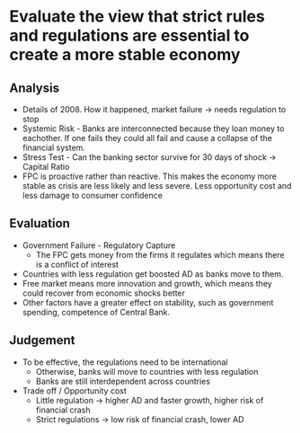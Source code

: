 # Evaluate the view that strict rules and regulations are essential to create a more stable economy #

## Analysis ##
- Details of 2008. How it happened, market failure -> needs regulation to stop
- Systemic Risk - Banks are interconnected because they loan money to eachother. If one fails they could all fail and
  cause a collapse of the financial system.
- Stress Test - Can the banking sector survive for 30 days of shock -> Capital Ratio
- FPC is proactive rather than reactive. This makes the economy more stable as crisis are less likely and less severe.
  Less opportunity cost and less damage to consumer confidence

## Evaluation ##
- Government Failure - Regulatory Capture
  - The FPC gets money from the firms it regulates which means there is a conflict of interest
- Countries with less regulation get boosted AD as banks move to them.
- Free market means more innovation and growth, which means they could recover from economic shocks better
- Other factors have a greater effect on stability, such as government spending, competence of Central Bank.

## Judgement ##
- To be effective, the regulations need to be international
  - Otherwise, banks will move to countries with less regulation
  - Banks are still interdependent across countries
- Trade off / Opportunity cost
  - Little regulation -> higher AD and faster growth, higher risk of financial crash
  - Strict regulations -> low risk of financial crash, lower AD